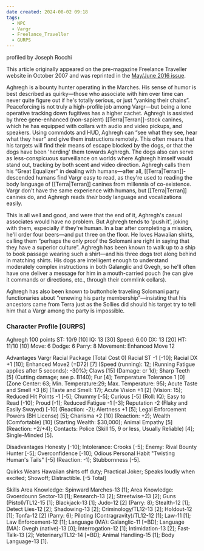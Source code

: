 ```yaml
---
date created: 2024-08-02 09:18
tags:
  - NPC
  - Vargr
  - Freelance_Traveller
  - GURPS
---
```

profiled by Joseph Rocchi

This article originally appeared on the pre-magazine Freelance Traveller website in October 2007 and was reprinted in the [May/June 2016 issue](https://www.freelancetraveller.com/magazine/2016-0506/index.html).

Aghregh is a bounty hunter operating in the Marches. His sense of humor is best described as quirky—those who associate with him over time can never quite figure out if he's totally serious, or just “yanking their chains”. Peaceforcing is not truly a high-profile job among Vargr—but being a lone operative tracking down fugitives has a higher cachet. Aghregh is assisted by three gene-enhanced (non-sapient) [[Terra|Terran]]-stock canines, which he has equipped with collars with audio and video pickups, and speakers. Using commdots and HUD, Aghregh can “see what they see, hear what they hear” and give them instructions remotely. This often means that his targets will find their means of escape blocked by the dogs, or that the dogs have been 'herding' them towards Aghregh. The dogs also can serve as less-conspicuous surveillance on worlds where Aghregh himself would stand out, tracking by both scent and video direction. Aghregh calls them his “Great Equalizer” in dealing with humans—after all, [[Terra|Terran]]-descended humans find Vargr easy to read, as they're used to reading the body language of [[Terra|Terran]] canines from millennia of co-existence. Vargr don't have the same experience with humans, but [[Terra|Terran]] canines do, and Aghregh reads _their_ body language and vocalizations easily.

This is all well and good, and were that the end of it, Aghregh's casual associates would have no problem. But Aghregh tends to 'push it', joking with them, especially if they're human. In a bar after completing a mission, he'll order four beers—and put three on the floor. He loves Hawaiian shirts, calling them “perhaps the only proof the Solomani are right in saying that they have a superior culture”. Aghregh has been known to walk up to a ship to book passage wearing such a shirt—and his three dogs trot along behind in matching shirts. His dogs are intelligent enough to understand moderately complex instructions in both Galanglic and Gvegh, so he'll often have one deliver a message for him in a mouth-carried pouch (he can give it commands or directions, etc., through their commlink collars).

Aghregh has also been known to buttonhole traveling Solomani party functionaries about “renewing his party membership”—insisting that his ancestors came from Terra just as the Sollies did should his target try to tell him that a Vargr among the party is impossible.

### Character Profile [GURPS]

Aghregh     100 points
ST:   10/9 [10]   IQ:   13 [30]     Speed:      6.00
DX:   13 [20]     HT:   11/10 [10]  Move: 6
Dodge: 6          Parry: 8
Movement: Enhanced Move 12

Advantages
      Vargr Racial Package (Total Cost 0)
            Racial ST -1 [-10];
            Racial DX +1 [10];
            Enhanced Move2 (=D72) [7] (Speed (running): 12; (Running Fatigue applies after 5 seconds): -30%);
            Claws [15] (Damage: cr 1d);
            Sharp Teeth [5] (Cutting damage; see p. B140);
            Fur [4];
            Temperature Tolerance 1 [0] (Zone Center: 63; Min. Temperature:29; Max. Temperature: 95);
            Acute Taste and Smell +3 [6] (Taste and Smell: 17);
            Acute Vision +1 [2] (Vision: 15);
            Reduced Hit Points -1 [-5];
            Chummy [-5];
            Curious [-5] (Roll: IQ);
            Easy to Read [-10];
            Proud [-1];
            Reduced Fatigue -1 [-3];
            Reputation -2 (Flaky and Easily Swayed) [-10] (Reaction: -2);
      Alertness +1 [5];
      Legal Enforcement Powers (BH License) [5];
      Charisma +2 [10] (Reaction: +2);
      Wealth (Comfortable) [10] (Starting Wealth: $30,000);
      Animal Empathy [5] (Reaction: +2/+4);
      Contacts: Police (Skill 15, 9 or less, Usually Reliable) [4];
      Single-Minded [5].

Disadvantages
      Honesty [-10];
      Intolerance: Crooks [-5];
      Enemy: Rival Bounty Hunter [-5];
      Overconfidence [-10];
      Odious Personal Habit "Twisting Human's Tails" [-5] (Reaction: -1);
      Stubbornness [-5].

Quirks
      Wears Hawaiian shirts off duty;
      Practical Joker;
      Speaks loudly when excited;
      Showoff;
      Distractible. [-5 Total]

Skills
      Area Knowledge: Spinward Marches-13 [1];
      Area Knowledge: Gvoerdounn Sector-13 [1];
      Research-13 [2];
      Streetwise-13 [2];
      Guns (Pistol)/TL12-15 [1];
      Blackjack-13 [1];
      Judo-12 [2] (Parry: 8);
      Stealth-12 [1];
      Detect Lies-12 [2];
      Shadowing-13 [2];
      Criminology/TL12-13 [2];
      Holdout-12 [1];
      Tonfa-12 [2] (Parry: 6);
      Piloting (Contragravity)/TL12-12 [1];
      Law-11 [1];
      Law Enforcement-12 [1];
      Language (MA): Galanglic-11 [=BD];
      Language (MA): Gvegh (native)-13 [0];
      Interrogation-12 [1];
      Intimidation-13 [2];
      Fast-Talk-13 [2];
      Veterinary/TL12-14 [=BD];
      Animal Handling-15 [1];
      Body Language-13 [1].